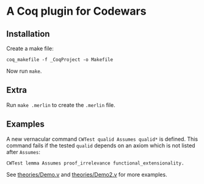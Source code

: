 # A Coq plugin for Codewars

## Installation

Create a make file:
```
coq_makefile -f _CoqProject -o Makefile
```

Now run `make`.

## Extra

Run `make .merlin` to create the `.merlin` file.

## Examples

A new vernacular command `CWTest qualid Assumes qualid*` is defined.
This command fails if the tested `qualid` depends on an axiom which is not listed
after `Assumes`:

```coq
CWTest lemma Assumes proof_irrelevance functional_extensionality.
```

See [theories/Demo.v](theories/Demo.v) and [theories/Demo2.v](theories/Demo.v)
for more examples.